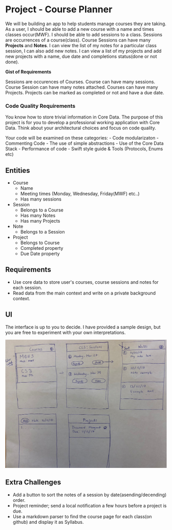 # Project - Course Planner

We will be building an app to help students manage courses they are taking.
As a user, I should be able to add a new course with a name and times classes occur(MWF).
I should be able to add sessions to a class. Sessions are occurrences of a course(class).
Course Sessions can have many **Projects** and **Notes**. I can view the list of my notes for a particular class session, I can also add new notes.
I can view a list of my projects and add new projects with a name, due date and completions status(done or not done).


**Gist of Requirements**

Sessions are occurences of Courses.
Course can have many sessions. 
Course Session can have many notes attached.
Courses can have many Projects.
Projects can be marked as completed or not and have a due date.


### Code Quality Requirements

You know how to store trivial information in Core Data. The purpose of this project is for you to develop a professional working application with Core Data. Think about your architectural choices and focus on code quality. 

Your code will be examined on these categories:
    - Code modularizaton
    - Commenting Code
    - The use of simple abstractions
    - Use of the Core Data Stack
    - Performance of code
    - Swift style guide & Tools (Protocols, Enums etc)

## Entities
- Course
    - Name
    - Meeting times (Monday, Wednesday, Friday(MWF) etc..)
    - Has many sessions
- Session
    - Belongs to a Course
    - Has many Notes
    - Has many Projects
- Note
    - Belongs to a Session
- Project
    - Belongs to Course
    - Completed property
    - Due Date property

## Requirements

- Use core data to store user's courses, course sessions and notes for each session.
- Read data from the main context and write on a private background context.

## UI

The interface is up to you to decide. I have provided a sample design, but you are free to experiment with your own interpretations.

![Sketch](sk.jpg)

## Extra Challenges

- Add a button to sort the notes of a session by date(asending/decending) order.
- Project reminder; send a local notification a few hours before a project is due.
- Use a markdown parser to find the course page for each class(on github) and display it as Syllabus.